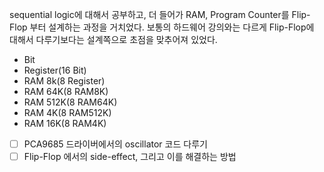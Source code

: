 sequential logic에 대해서 공부하고, 더 들어가 RAM, Program Counter를 Flip-Flop 부터 설계하는 과정을 거치었다.
보통의 하드웨어 강의와는 다르게 Flip-Flop에 대해서 다루기보다는 설계쪽으로 초점을 맞추어져 있었다.  

- Bit  
- Register(16 Bit)    
- RAM 8k(8 Register)  
- RAM 64K(8 RAM8K)  
- RAM 512K(8 RAM64K)  
- RAM 4K(8 RAM512K)  
- RAM 16K(8 RAM4K)  
 
 
 - [ ] PCA9685 드라이버에서의 oscillator 코드 다루기  
 - [ ] Flip-Flop 에서의 side-effect, 그리고 이를 해결하는 방법  
